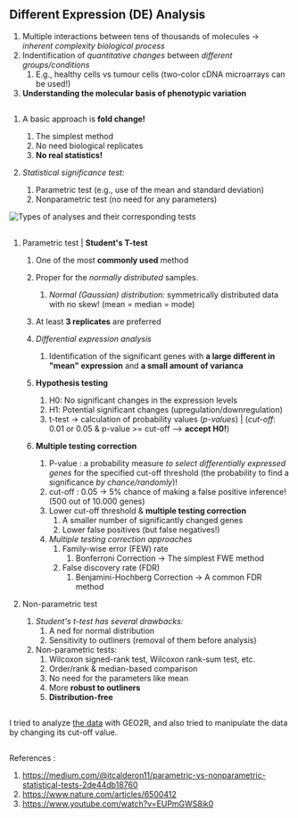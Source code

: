 ## Different Expression (DE) Analysis

1. Multiple interactions between tens of thousands of molecules -> _inherent complexity biological process_
1. Indentification of _quantitative changes_ between _different groups/conditions_
    1. E.g., healthy cells vs tumour cells (two-color cDNA microarrays can be used!)
1. **Understanding the molecular basis of phenotypic variation**

##

1. A basic approach is **fold change!**
    1. The simplest method
    1. No need biological replicates
    1. **No real statistics!**

1. _Statistical significance test:_
    1. Parametric test (e.g., use of the mean and standard deviation)
    1. Nonparametric test (no need for any parameters)


![Types of analyses and their corresponding tests
](https://miro.medium.com/max/1400/1*Nb8E6tpSmwSjJNkdvGUFGQ.png)

##
1. Parametric test | **Student's T-test**
    1. One of the most __commonly used__ method
    1. Proper for the _normally distributed_ samples.
        1. _Normal (Gaussian) distribution:_ symmetrically distributed data with no skew! (mean = median = mode)
    1. At least __3 replicates__ are preferred
    1. _Differential expression analysis_
        1. Identification of the significant genes with __a large different in "mean" expression__ and __a small amount of varianca__
    
    1. __Hypothesis testing__ 
        1. H0: No significant changes in the expression levels
        1. H1: Potential significant changes (upregulation/downregulation)
        1. t-test -> calculation of probability values (_p-values_) | (_cut-off_: 0.01 or 0.05 & p-value >= cut-off --> **accept H0!**)

    1. **Multiple testing correction**
        1. P-value : a probability measure _to select differentially expressed genes_ for the specified cut-off threshold (the probability to find a significance _by chance/randomly_)!
        1. cut-off : 0.05 -> 5% chance of making a false positive inference! (500 out of 10.000 genes)
        1. Lower cut-off threshold & __multiple testing correction__
            1. A smaller number of significantly changed genes
            1. Lower false positives (but false negatives!)
        1. _Multiple testing correction approaches_
            1. Family-wise error (FEW) rate
                1. Bonferroni Correction -> The simplest FWE method
            1. False discovery rate (FDR)
                1. Benjamini-Hochberg Correction -> A common FDR method

1. Non-parametric test
    1. _Student's t-test has several drawbacks:_
        1. A ned for normal distribution
        1. Sensitivity to outliners (removal of them before analysis)
    1. Non-parametric tests:
        1. Wilcoxon signed-rank test, Wilcoxon rank-sum test, etc.
        1. Order/rank & median-based comparison
        1. No need for the parameters like mean
        1. More **robust to outliners**
        1. **Distribution-free**

##

I tried to analyze [the data](https://www.ncbi.nlm.nih.gov/geo/query/acc.cgi?acc=GSE141167) with GEO2R, and also tried to manipulate the data by changing its cut-off value. 

##
References :
1. https://medium.com/@itcalderon11/parametric-vs-nonparametric-statistical-tests-2de44db18760
1. https://www.nature.com/articles/6500412
1. https://www.youtube.com/watch?v=EUPmGWS8ik0